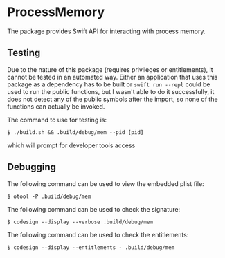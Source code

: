 # ProcessMemory

The package provides Swift API for interacting with process memory.

## Testing

Due to the nature of this package (requires privileges or entitlements),
it cannot be tested in an automated way. Either an application that
uses this package as a dependency has to be built or `swift run --repl`
could be used to run the public functions, but I wasn't able to do it
successfully, it does not detect any of the public symbols after the
import, so none of the functions can actually be invoked.

The command to use for testing is:
```shell
$ ./build.sh && .build/debug/mem --pid [pid]
```
which will prompt for developer tools access

## Debugging

The following command can be used to view the embedded plist file:
```shell
$ otool -P .build/debug/mem
```

The following command can be used to check the signature:
```shell
$ codesign --display --verbose .build/debug/mem
```

The following command can be used to check the entitlements:
```shell
$ codesign --display --entitlements - .build/debug/mem
```
